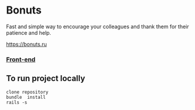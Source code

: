 
# Bonuts

Fast and simple way to encourage your colleagues and thank them for their patience and help.

https://bonuts.ru


### [Front-end](https://github.com/tarassov/bonuts-client)

  
## To run project locally  
  
    clone repository
    bundle  install
    rails -s
